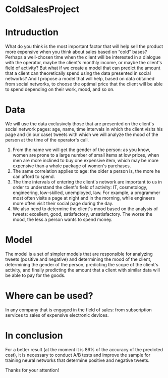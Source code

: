 # ColdSalesProject
# Intruduction
What do you think is the most important factor that will help sell the product more expensive when you think about sales based on “cold" bases? Perhaps a well-chosen time when the client will be interested in a dialogue with the operator, maybe the client's monthly income, or maybe the client's field of activity? But what if we create a model that can predict the amount that a client can theoretically spend using the data presented in social networks? And I propose a model that will help, based on data obtained from social networks, to choose the optimal price that the client will be able to spend depending on their work, mood, and so on.
# Data
We will use the data exclusively those that are presented on the client's social network pages: age, name, time intervals in which the client visits his page and (in our case) tweets with which we will analyze the mood of the person at the time of the operator's call.
1. From the name we will get the gender of the person: as you know, women are prone to a large number of small items at low prices, when men are more inclined to buy one expensive item, which may be more expensive than a whole package of women's purchases.
2. The same correlation applies to age: the older a person is, the more he can afford to spend.
3. The time intervals of entering the client's network are important to us in order to understand the client's field of activity: IT, cosmetology, engineering, low-skilled, unemployed, law. For example, a programmer most often visits a page at night and in the morning, while engineers more often visit their social page during the day.
4. We also need to determine the client's mood based on the analysis of tweets: excellent, good, satisfactory, unsatisfactory. The worse the mood, the less a person wants to spend money.
# Model
The model is a set of simpler models that are responsible for analyzing tweets (positive and negative) and determining the mood of the client, determining the gender of the person, predicting the scope of the client's activity, and finally predicting the amount that a client with similar data will be able to pay for the goods.
# Where can be used?
In any company that is engaged in the field of sales: from subscription services to sales of expensive electronic devices.
# In conclusion
For a better result (at the moment it is 86% of the accuracy of the predicted cost), it is necessary to conduct A/B tests and improve the sample for training neural networks that determine positive and negative tweets.

Thanks for your attention!
